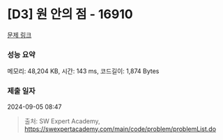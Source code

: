 # [D3] 원 안의 점 - 16910 

[문제 링크](https://swexpertacademy.com/main/code/problem/problemDetail.do?contestProbId=AYcllbDqUVgDFASR) 

### 성능 요약

메모리: 48,204 KB, 시간: 143 ms, 코드길이: 1,874 Bytes

### 제출 일자

2024-09-05 08:47



> 출처: SW Expert Academy, https://swexpertacademy.com/main/code/problem/problemList.do